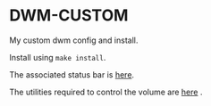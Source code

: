 # DWM-CUSTOM

My custom dwm config and install.

Install using `make install`.

The associated status bar is [here](https://github.com/etienne-lelouet/dwm-status).

The utilities required to control the volume are [here](https://github.com/etienne-lelouet/pactl-volumectl) .